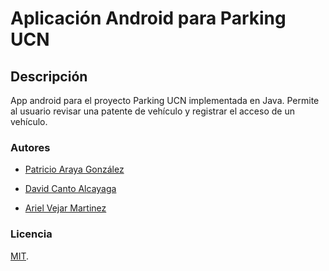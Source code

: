 # Aplicación Android para Parking UCN

## Descripción
App android para el proyecto Parking UCN implementada en Java. Permite al usuario revisar una patente de vehículo y registrar el acceso de un vehículo.

### Autores

- <a href="mailto:patricio.araya@alumnos.ucn.cl">Patricio Araya González </a>

- <a href="mailto:david.canto@alumnos.ucn.cl">David Canto Alcayaga</a>

- <a href="mailto:ariel.vejar@live.cl">Ariel Vejar Martinez</a>

### Licencia
[MIT](../LICENSE).
